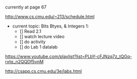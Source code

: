 currently at page 67

http://www.cs.cmu.edu/~213/schedule.html

- current topic: Bits Btyes, & Integers 1:
	- [] Read 2.1
	- [] watch lecture video
	- [] do activity
	- [] do Lab 1 datalab

https://www.youtube.com/playlist?list=PLbY-cFJNzq7z_tQGq-rxtq_n2QQDf5vnM

http://csapp.cs.cmu.edu/3e/labs.html
